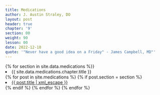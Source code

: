 ```yaml
---
title: Medications
author: J. Austin Straley, DO
layout: post
header: true
chapter: '9'
section: 00
weight: 90
lesson: 00
date: 2022-12-18
quote: '"Never have a good idea on a Friday" - James Campbell, MD"'
---
```


<body>
    {% for section in site.data.medications %}}
        <li> {{ site.data.medications.chapter.title }} </li>
        {% for post in site.medications %}
            {% if post.section = section %}
            <li>
                <a href="{{ site.url }}{{ site.baseurl }}{{ post.url }}">{{ post.title | xml_escape }}</a>
            </li>
            {% endif %}
        {% endfor %}
    {% endfor %}
</body>